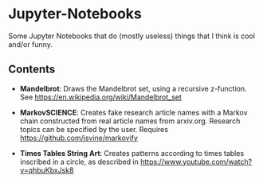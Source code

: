 # Jupyter-Notebooks
Some Jupyter Notebooks that do (mostly useless) things that I think is cool and/or funny.

## Contents

- **Mandelbrot**: Draws the Mandelbrot set, using a recursive z-function. See https://en.wikipedia.org/wiki/Mandelbrot_set

- **MarkovSCIENCE**: Creates fake research article names with a Markov chain constructed from real article names from arxiv.org. Research topics can be specified by the user. Requires https://github.com/jsvine/markovify

- **Times Tables String Art**: Creates patterns according to times tables inscribed in a circle, as described in https://www.youtube.com/watch?v=qhbuKbxJsk8
